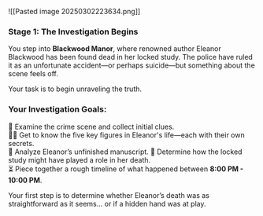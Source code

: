 ![[Pasted image 20250302223634.png]]
### **Stage 1: The Investigation Begins**

You step into **Blackwood Manor**, where renowned author Eleanor Blackwood has been found dead in her locked study. The police have ruled it as an unfortunate accident—or perhaps suicide—but something about the scene feels off.

Your task is to begin unraveling the truth.

### **Your Investigation Goals:**

🔎 Examine the crime scene and collect initial clues.  
🕵️‍♂️ Get to know the five key figures in Eleanor's life—each with their own secrets.  
📖 Analyze Eleanor’s unfinished manuscript.
🚪 Determine how the locked study might have played a role in her death.  
⏳ Piece together a rough timeline of what happened between **8:00 PM - 10:00 PM**.

Your first step is to determine whether Eleanor’s death was as straightforward as it seems… or if a hidden hand was at play.